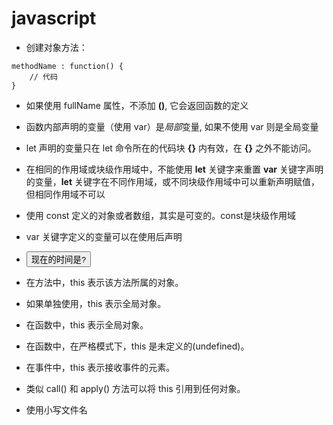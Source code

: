 # javascript

- 创建对象方法：

```javas
methodName : function() {
    // 代码 
}
```

- 如果使用 fullName 属性，不添加 **()**, 它会返回函数的定义
- 函数内部声明的变量（使用 var）是*局部*变量, 如果不使用 var 则是全局变量
- let 声明的变量只在 let 命令所在的代码块 **{}** 内有效，在 **{}** 之外不能访问。
- 在相同的作用域或块级作用域中，不能使用 **let** 关键字来重置 **var** 关键字声明的变量，**let** 关键字在不同作用域，或不同块级作用域中可以重新声明赋值，但相同作用域不可以
- 使用 const 定义的对象或者数组，其实是可变的。const是块级作用域
- var 关键字定义的变量可以在使用后声明
- <button onclick="getElementById('demo').innerHTML=Date()">现在的时间是?</button>
- 在方法中，this 表示该方法所属的对象。
- 如果单独使用，this 表示全局对象。
- 在函数中，this 表示全局对象。
- 在函数中，在严格模式下，this 是未定义的(undefined)。
- 在事件中，this 表示接收事件的元素。
- 类似 call() 和 apply() 方法可以将 this 引用到任何对象。





- 使用小写文件名



